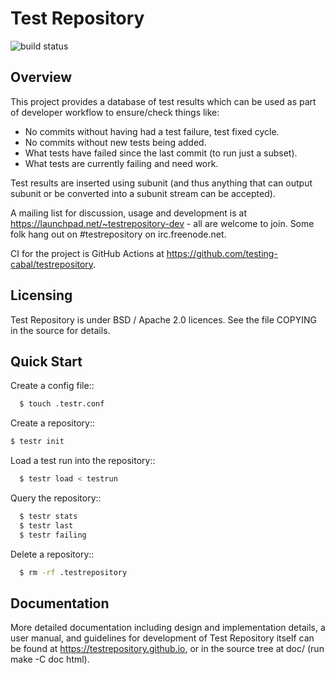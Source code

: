 # Test Repository

![build status](https://badgen.net/github/checks/testing-cabal/testrepository)

## Overview

This project provides a database of test results which can be used as part of
developer workflow to ensure/check things like:

* No commits without having had a test failure, test fixed cycle.
* No commits without new tests being added.
* What tests have failed since the last commit (to run just a subset).
* What tests are currently failing and need work.

Test results are inserted using subunit (and thus anything that can output
subunit or be converted into a subunit stream can be accepted).

A mailing list for discussion, usage and development is at
https://launchpad.net/~testrepository-dev - all are welcome to join. Some folk
hang out on #testrepository on irc.freenode.net.

CI for the project is GitHub Actions at https://github.com/testing-cabal/testrepository.

## Licensing

Test Repository is under BSD / Apache 2.0 licences. See the file COPYING in the source for details.

## Quick Start

Create a config file::

```sh
  $ touch .testr.conf
```

Create a repository::

  ```sh
  $ testr init
```

Load a test run into the repository::

```sh
  $ testr load < testrun
```

Query the repository::

```sh
  $ testr stats
  $ testr last
  $ testr failing
```

Delete a repository::

```sh
  $ rm -rf .testrepository
```

## Documentation

More detailed documentation including design and implementation details, a
user manual, and guidelines for development of Test Repository itself can be
found at https://testrepository.github.io, or in the source
tree at doc/ (run make -C doc html).
